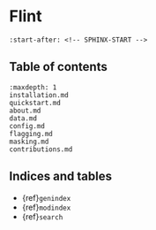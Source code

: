 # Flint

```{include} ../README.md
:start-after: <!-- SPHINX-START -->
```

## Table of contents

```{toctree}
:maxdepth: 1
installation.md
quickstart.md
about.md
data.md
config.md
flagging.md
masking.md
contributions.md
```

## Indices and tables

- {ref}`genindex`
- {ref}`modindex`
- {ref}`search`
